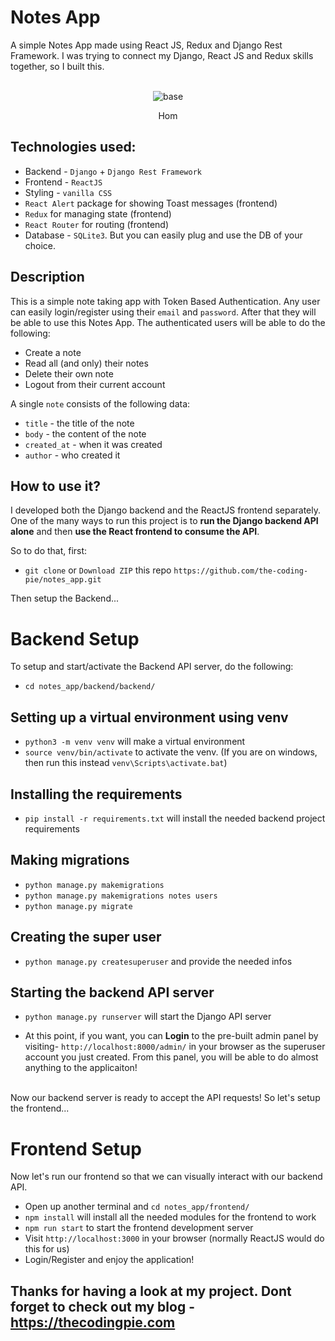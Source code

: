 # Notes App
A simple Notes App made using React JS, Redux and Django Rest Framework. I was trying to connect my Django, React JS and Redux skills together, so I built this.

<br/>

<div align="center"><img src="Home Page.png" alt="base" border="0"><p>Hom</div>


## Technologies used:

- Backend - `Django` + `Django Rest Framework`
- Frontend - `ReactJS`
- Styling - `vanilla CSS`
- `React Alert` package for showing Toast messages (frontend)
- `Redux` for managing state (frontend)
- `React Router` for routing (frontend)
- Database - `SQLite3`. But you can easily plug and use the DB of your choice.

## Description

This is a simple note taking app with Token Based Authentication. Any user can easily login/register using their `email` and `password`. After that they will be able to use this Notes App. The authenticated users will be able to do the following:

- Create a note
- Read all (and only) their notes
- Delete their own note
- Logout from their current account

A single `note` consists of the following data:

- `title` - the title of the note
- `body` - the content of the note
- `created_at` - when it was created
- `author` - who created it

## How to use it?

I developed both the Django backend and the ReactJS frontend separately. 
One of the many ways to run this project is to **run the Django backend API alone** and then **use the React frontend to consume the API**.

So to do that, first:

- `git clone` or `Download ZIP` this repo `https://github.com/the-coding-pie/notes_app.git`

Then setup the Backend...

# Backend Setup

To setup and start/activate the Backend API server, do the following:

- `cd notes_app/backend/backend/`

## Setting up a virtual environment using venv
- `python3 -m venv venv` will make a virtual environment
- `source venv/bin/activate` to activate the venv. (If you are on windows, then run this instead `venv\Scripts\activate.bat`)

## Installing the requirements
- `pip install -r requirements.txt` will install the needed backend project requirements

## Making migrations
- `python manage.py makemigrations`
- `python manage.py makemigrations notes users`
- `python manage.py migrate`

## Creating the super user
- `python manage.py createsuperuser` and provide the needed infos

## Starting the backend API server
- `python manage.py runserver` will start the Django API server

- At this point, if you want, you can **Login** to the pre-built admin panel by visiting- `http://localhost:8000/admin/` in your browser as the superuser account you just created. From this panel, you will be able to do almost anything to the applicaiton!

<br/>
Now our backend server is ready to accept the API requests! So let's setup the frontend...
<br/>

# Frontend Setup

Now let's run our frontend so that we can visually interact with our backend API.

- Open up another terminal and `cd notes_app/frontend/`
- `npm install` will install all the needed modules for the frontend to work
- `npm run start` to start the frontend development server
- Visit `http://localhost:3000` in your browser (normally ReactJS would do this for us)
- Login/Register and enjoy the application!

## Thanks for having a look at my project. Dont forget to check out my blog - <a href="https://thecodingpie.com">https://thecodingpie.com</a>
